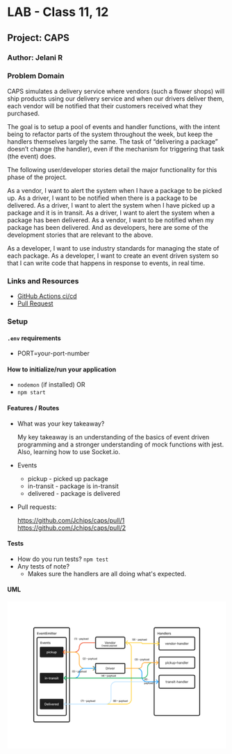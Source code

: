 # LAB - Class 11, 12

## Project: CAPS

### Author: Jelani R

### Problem Domain

CAPS simulates a delivery service where vendors (such a flower shops) will ship products using our delivery service and when our drivers deliver them, each vendor will be notified that their customers received what they purchased.

The goal is to setup a pool of events and handler functions, with the intent being to refactor parts of the system throughout the week, but keep the handlers themselves largely the same. The task of “delivering a package” doesn’t change (the handler), even if the mechanism for triggering that task (the event) does.

The following user/developer stories detail the major functionality for this phase of the project.

As a vendor, I want to alert the system when I have a package to be picked up.
As a driver, I want to be notified when there is a package to be delivered.
As a driver, I want to alert the system when I have picked up a package and it is in transit.
As a driver, I want to alert the system when a package has been delivered.
As a vendor, I want to be notified when my package has been delivered.
And as developers, here are some of the development stories that are relevant to the above.

As a developer, I want to use industry standards for managing the state of each package.
As a developer, I want to create an event driven system so that I can write code that happens in response to events, in real time.

### Links and Resources

- [GitHub Actions ci/cd](https://github.com/Jchips/caps/actions)
- [Pull Request](https://github.com/Jchips/caps/pull/1)

### Setup

#### `.env` requirements

- PORT=your-port-number

#### How to initialize/run your application

- `nodemon` (if installed) OR
- `npm start`

#### Features / Routes

- What was your key takeaway?

  My key takeaway is an understanding of the basics of event driven programming and a stronger understanding of mock functions with jest. Also, learning how to use Socket.io.

- Events

  - pickup - picked up package
  - in-transit - package is in-transit
  - delivered - package is delivered

- Pull requests:

    <https://github.com/Jchips/caps/pull/1>
    <https://github.com/Jchips/caps/pull/2>

#### Tests

- How do you run tests?
`npm test`
- Any tests of note?
  - Makes sure the handlers are all doing what's expected.

#### UML

![Lab 11 UML](./assets/lab-11-uml.png)
